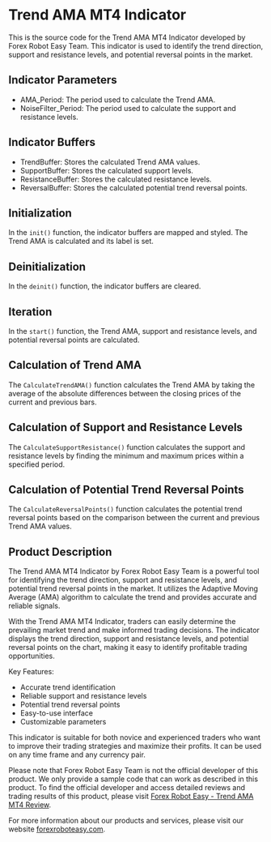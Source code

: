 # Trend AMA MT4 Indicator

This is the source code for the Trend AMA MT4 Indicator developed by Forex Robot Easy Team. This indicator is used to identify the trend direction, support and resistance levels, and potential reversal points in the market.

## Indicator Parameters

- AMA_Period: The period used to calculate the Trend AMA.
- NoiseFilter_Period: The period used to calculate the support and resistance levels.

## Indicator Buffers

- TrendBuffer: Stores the calculated Trend AMA values.
- SupportBuffer: Stores the calculated support levels.
- ResistanceBuffer: Stores the calculated resistance levels.
- ReversalBuffer: Stores the calculated potential trend reversal points.

## Initialization

In the `init()` function, the indicator buffers are mapped and styled. The Trend AMA is calculated and its label is set.

## Deinitialization

In the `deinit()` function, the indicator buffers are cleared.

## Iteration

In the `start()` function, the Trend AMA, support and resistance levels, and potential reversal points are calculated.

## Calculation of Trend AMA

The `CalculateTrendAMA()` function calculates the Trend AMA by taking the average of the absolute differences between the closing prices of the current and previous bars.

## Calculation of Support and Resistance Levels

The `CalculateSupportResistance()` function calculates the support and resistance levels by finding the minimum and maximum prices within a specified period.

## Calculation of Potential Trend Reversal Points

The `CalculateReversalPoints()` function calculates the potential trend reversal points based on the comparison between the current and previous Trend AMA values.

## Product Description

The Trend AMA MT4 Indicator by Forex Robot Easy Team is a powerful tool for identifying the trend direction, support and resistance levels, and potential trend reversal points in the market. It utilizes the Adaptive Moving Average (AMA) algorithm to calculate the trend and provides accurate and reliable signals.

With the Trend AMA MT4 Indicator, traders can easily determine the prevailing market trend and make informed trading decisions. The indicator displays the trend direction, support and resistance levels, and potential reversal points on the chart, making it easy to identify profitable trading opportunities.

Key Features:
- Accurate trend identification
- Reliable support and resistance levels
- Potential trend reversal points
- Easy-to-use interface
- Customizable parameters

This indicator is suitable for both novice and experienced traders who want to improve their trading strategies and maximize their profits. It can be used on any time frame and any currency pair.

Please note that Forex Robot Easy Team is not the official developer of this product. We only provide a sample code that can work as described in this product. To find the official developer and access detailed reviews and trading results of this product, please visit [Forex Robot Easy - Trend AMA MT4 Review](https://forexroboteasy.com/forex-robot-review/trend-ama-mt4-review-unveiling-forex-softwares-trend-power/).

For more information about our products and services, please visit our website [forexroboteasy.com](https://forexroboteasy.com/).
